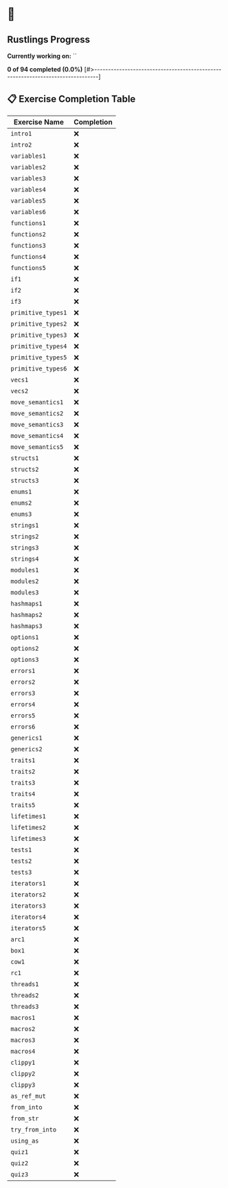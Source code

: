 # 🦀

## Rustlings Progress

**Currently working on:** ``

**0 of 94 completed (0.0%)**
[#>-------------------------------------------------------------------------------]

## 📋 Exercise Completion Table

| Exercise Name | Completion |
|---------------|------------|
| `intro1` | ❌ |
| `intro2` | ❌ |
| `variables1` | ❌ |
| `variables2` | ❌ |
| `variables3` | ❌ |
| `variables4` | ❌ |
| `variables5` | ❌ |
| `variables6` | ❌ |
| `functions1` | ❌ |
| `functions2` | ❌ |
| `functions3` | ❌ |
| `functions4` | ❌ |
| `functions5` | ❌ |
| `if1` | ❌ |
| `if2` | ❌ |
| `if3` | ❌ |
| `primitive_types1` | ❌ |
| `primitive_types2` | ❌ |
| `primitive_types3` | ❌ |
| `primitive_types4` | ❌ |
| `primitive_types5` | ❌ |
| `primitive_types6` | ❌ |
| `vecs1` | ❌ |
| `vecs2` | ❌ |
| `move_semantics1` | ❌ |
| `move_semantics2` | ❌ |
| `move_semantics3` | ❌ |
| `move_semantics4` | ❌ |
| `move_semantics5` | ❌ |
| `structs1` | ❌ |
| `structs2` | ❌ |
| `structs3` | ❌ |
| `enums1` | ❌ |
| `enums2` | ❌ |
| `enums3` | ❌ |
| `strings1` | ❌ |
| `strings2` | ❌ |
| `strings3` | ❌ |
| `strings4` | ❌ |
| `modules1` | ❌ |
| `modules2` | ❌ |
| `modules3` | ❌ |
| `hashmaps1` | ❌ |
| `hashmaps2` | ❌ |
| `hashmaps3` | ❌ |
| `options1` | ❌ |
| `options2` | ❌ |
| `options3` | ❌ |
| `errors1` | ❌ |
| `errors2` | ❌ |
| `errors3` | ❌ |
| `errors4` | ❌ |
| `errors5` | ❌ |
| `errors6` | ❌ |
| `generics1` | ❌ |
| `generics2` | ❌ |
| `traits1` | ❌ |
| `traits2` | ❌ |
| `traits3` | ❌ |
| `traits4` | ❌ |
| `traits5` | ❌ |
| `lifetimes1` | ❌ |
| `lifetimes2` | ❌ |
| `lifetimes3` | ❌ |
| `tests1` | ❌ |
| `tests2` | ❌ |
| `tests3` | ❌ |
| `iterators1` | ❌ |
| `iterators2` | ❌ |
| `iterators3` | ❌ |
| `iterators4` | ❌ |
| `iterators5` | ❌ |
| `arc1` | ❌ |
| `box1` | ❌ |
| `cow1` | ❌ |
| `rc1` | ❌ |
| `threads1` | ❌ |
| `threads2` | ❌ |
| `threads3` | ❌ |
| `macros1` | ❌ |
| `macros2` | ❌ |
| `macros3` | ❌ |
| `macros4` | ❌ |
| `clippy1` | ❌ |
| `clippy2` | ❌ |
| `clippy3` | ❌ |
| `as_ref_mut` | ❌ |
| `from_into` | ❌ |
| `from_str` | ❌ |
| `try_from_into` | ❌ |
| `using_as` | ❌ |
| `quiz1` | ❌ |
| `quiz2` | ❌ |
| `quiz3` | ❌ |
